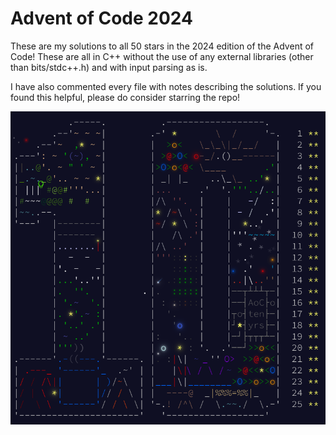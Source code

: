 # Advent of Code 2024

These are my solutions to all 50 stars in the 2024 edition of the Advent of Code! These are all in C++ without the use of any external libraries (other than bits/stdc++.h) and with input parsing as is.

I have also commented every file with notes describing the solutions. If you found this helpful, please do consider starring the repo!

![Advent of Code 2024 50 Stars](completion.png)

